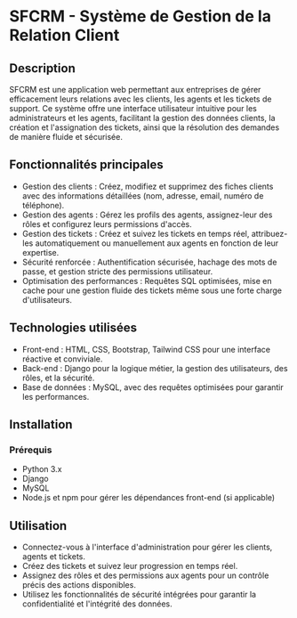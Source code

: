 # SFCRM - Système de Gestion de la Relation Client
## Description
SFCRM est une application web permettant aux entreprises de gérer efficacement leurs relations avec les clients, les agents et les tickets de support. Ce système offre une interface utilisateur intuitive pour les administrateurs et les agents, facilitant la gestion des données clients, la création et l'assignation des tickets, ainsi que la résolution des demandes de manière fluide et sécurisée.
## Fonctionnalités principales
- Gestion des clients : Créez, modifiez et supprimez des fiches clients avec des informations détaillées (nom, adresse, email, numéro de téléphone).
- Gestion des agents : Gérez les profils des agents, assignez-leur des rôles et configurez leurs permissions d'accès.
- Gestion des tickets : Créez et suivez les tickets en temps réel, attribuez-les automatiquement ou manuellement aux agents en fonction de leur expertise.
- Sécurité renforcée : Authentification sécurisée, hachage des mots de passe, et gestion stricte des permissions utilisateur.
- Optimisation des performances : Requêtes SQL optimisées, mise en cache pour une gestion fluide des tickets même sous une forte charge d'utilisateurs.
## Technologies utilisées
- Front-end : HTML, CSS, Bootstrap, Tailwind CSS pour une interface réactive et conviviale.
- Back-end : Django pour la logique métier, la gestion des utilisateurs, des rôles, et la sécurité.
- Base de données : MySQL, avec des requêtes optimisées pour garantir les performances.
## Installation
### Prérequis
- Python 3.x
- Django
- MySQL
- Node.js et npm pour gérer les dépendances front-end (si applicable)
## Utilisation
- Connectez-vous à l'interface d'administration pour gérer les clients, agents et tickets.
- Créez des tickets et suivez leur progression en temps réel.
- Assignez des rôles et des permissions aux agents pour un contrôle précis des actions disponibles.
- Utilisez les fonctionnalités de sécurité intégrées pour garantir la confidentialité et l'intégrité des données.
